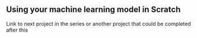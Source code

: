 ## Using your machine learning model in Scratch

Link to next project in the series or another project that could be completed after this
